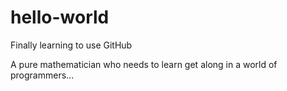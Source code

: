# hello-world
Finally learning to use GitHub

A pure mathematician who needs to learn get along in a world of programmers...
